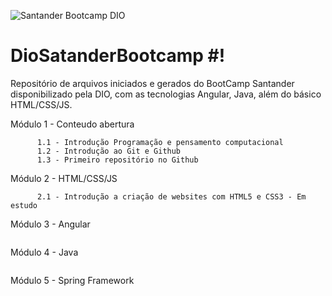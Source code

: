 ![Santander Bootcamp DIO](https://user-images.githubusercontent.com/97911613/177403122-dd97b90e-b031-435c-921a-db9def59ed16.png)
# DioSatanderBootcamp #!


Repositório de arquivos iniciados e gerados do BootCamp Santander disponibilizado pela DIO, com as tecnologias Angular, Java, além do básico HTML/CSS/JS.

Módulo 1 - Conteudo abertura
```
      1.1 - Introdução Programação e pensamento computacional
      1.2 - Introdução ao Git e Github
      1.3 - Primeiro repositório no Github
```
Módulo 2 -  HTML/CSS/JS
```
      2.1 - Introdução a criação de websites com HTML5 e CSS3 - Em estudo
```
Módulo 3 - Angular
```
```
Módulo 4 - Java
```
```
Módulo 5 - Spring Framework
```
```
